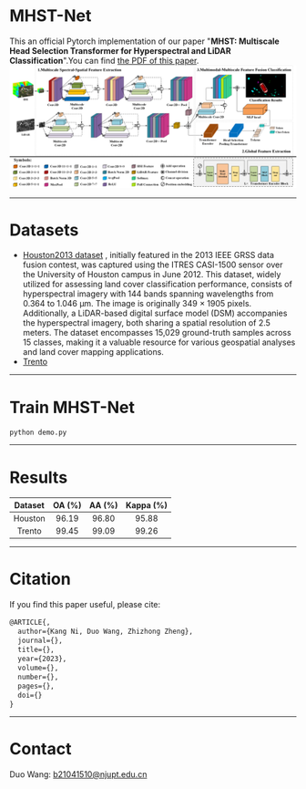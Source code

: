 # MHST-Net
This an official Pytorch implementation of our paper "**MHST: Multiscale Head Selection Transformer for Hyperspectral and LiDAR Classification**".You can find [the PDF of this paper]().
![MHST-Net](./figure/MHST-Net.png)
****
# Datasets
- [Houston2013 dataset](https://hyperspectral.ee.uh.edu/?page_id=459)
, initially featured in the 2013 IEEE GRSS data fusion contest, was captured using the ITRES CASI-1500 sensor over the University of Houston campus in June 2012. This dataset, widely utilized for assessing land cover classification performance, consists of hyperspectral imagery with 144 bands spanning wavelengths from 0.364 to 1.046 μm. The image is originally 349 × 1905 pixels. Additionally, a LiDAR-based digital surface model (DSM) accompanies the hyperspectral imagery, both sharing a spatial resolution of 2.5 meters. The dataset encompasses 15,029 ground-truth samples across 15 classes, making it a valuable resource for various geospatial analyses and land cover mapping applications.
- [Trento](https://github.com/danfenghong/IEEE_GRSL_EndNet/blob/master/README.md)
****
# Train MHST-Net
``` 
python demo.py
``` 
****
# Results
| Dataset | OA (%) | AA (%) | Kappa (%) |
| :----: |:------:|:------:|:---------:|
| Houston  | 96.19  | 96.80  |   95.88   |
| Trento  | 99.45  | 99.09  |   99.26   |
****
# Citation
If you find this paper useful, please cite:
``` 
@ARTICLE{,
  author={Kang Ni, Duo Wang, Zhizhong Zheng},
  journal={}, 
  title={}, 
  year={2023},
  volume={},
  number={},
  pages={},
  doi={}
}
```
****
# Contact
Duo Wang: [b21041510@njupt.edu.cn](b21041510@njupt.edu.cn)
